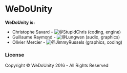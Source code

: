 ﻿# WeDoUnity
**WeDoUnity is:**
- Christophe Savard - ![@StupidChris](https://github.com/StupidChris) (coding, engine)
- Guillaume Raymond - ![@Lungwen](https://github.com/Lungwen) (audio, graphics)
- Olivier Mercier - ![@JimmyRussels](https://github.com/JimmyRussels) (graphics, coding)

### License

Copyright © WeDoUnity 2016 - All Rights Reserved
